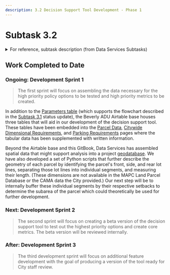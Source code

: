 ```yaml
---
description: 3.2 Decision Support Tool Development - Phase 1
---
```


# Subtask 3.2

<details>

<summary>For reference, subtask description (from Data Services Subtasks)</summary>

Using the software development roadmap, MAPC staff will conduct three development ‘sprints’ designed to create a draft product for City review. &#x20;

* The first sprint will focus on **assembling the data necessary for the high priority policy options** to be tested and high priority metrics to be created.&#x20;
* The second sprint will focus on creating a **beta version of the decision support tool to test out the highest priority options and create core metrics.** The beta version will be reviewed internally.&#x20;
* The third development sprint will focus on **additional feature development with the goal of producing a version of the tool ready for City staff review.**&#x20;

While the specific technology “stack” to be used is still TBD, it is likely that the development will use Esri ArcMap or ArcPro and Python.  <mark style="background-color:green;">**All development will be documented and version-controlled using GitHub so that the project will eventually be able to accept contributions from other users and software developers.**</mark> &#x20;

</details>

## Work Completed to Date

### Ongoing: Development Sprint 1&#x20;

> The first sprint will focus on assembling the data necessary for the high priority policy options to be tested and high priority metrics to be created.

In addition to the [Parameters table](../../policy/parameters/parameters-table.md) (which supports the flowchart described in the [Subtask 3.1](subtask-3.1.md) status update), the Beverly ADU Airtable base houses three tables that will aid in our development of the decision support tool. These tables have been embedded into the [Parcel Data](../../policy/parcel-characteristics/parcel-data.md), [Citywide Dimensional Requirements](../../policy/assumptions-and-policy/citywide-dimensional-requirements.md), and [Parking Requirements](../../policy/assumptions-and-policy/parking-requirements/) pages where the tabular data has been supplemented with written information.

Beyond the Airtable base and this GitBook, Data Services has assembled spatial data that might support analysis into a project [geodatabase](../../policy/parcel-characteristics/other-spatial-data.md). We have also developed a set of Python scripts that further describe the geometry of each parcel by identifying the parcel's front, side, and rear lot lines, separating those lot lines into individual segments, and measuring their length. (These dimensions are not available in the MAPC Land Parcel Database or the CAMA data the City provided.) Our next step will be to internally buffer these individual segments by their respective setbacks to determine the subarea of the parcel which could theoretically be used for further development.

### Next: Development Sprint 2&#x20;

> The second sprint will focus on creating a beta version of the decision support tool to test out the highest priority options and create core metrics. The beta version will be reviewed internally.

### After: Development Sprint 3

> The third development sprint will focus on additional feature development with the goal of producing a version of the tool ready for City staff review.
